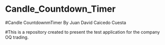 # Candle_Countdown_Timer

#Candle CountdownmTimer By Juan David Caicedo Cuesta

#This is a repository created to present the test application for the company OQ trading.
